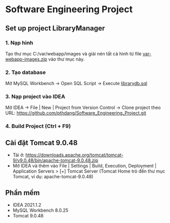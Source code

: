 # Software Engineering Project

## Set up project LibraryManager

### 1. Nạp hình
Tạo thư mục C:/var/webapp/images và giải nén tất cả hình từ file [var-webapp-images.zip](https://github.com/pthdang/Software_Engineering_Project/blob/main/init/var-webapp-images.zip) vào thư mục này.

### 2. Tạo database
Mở MySQL Workbench → Open SQL Script → Execute [librarydb.sql](https://github.com/pthdang/Software_Engineering_Project/blob/main/init/librarydb.sql)

### 3. Nạp project vào IDEA
Mở IDEA → File | New | Project from Version Control → Clone project theo URL: https://github.com/pthdang/Software_Engineering_Project.git

### 4. Build Project (Ctrl + F9)

## Cài đặt Tomcat 9.0.48
* Tải ở: https://downloads.apache.org/tomcat/tomcat-9/v9.0.48/bin/apache-tomcat-9.0.48.zip
* Mở IDEA và thêm vào File | Settings | Build, Execution, Deployment | Application Servers > [+] Tomcat Server (Tomcat Home trỏ đến thư mục Tomcat, ví dụ: apache-tomcat-9.0.48)

## Phần mềm
* IDEA 2021.1.2
* MySQL Workbench 8.0.25
* Tomcat 9.0.48
